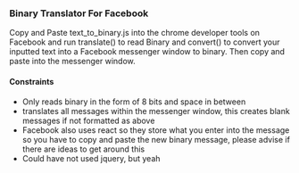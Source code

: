 ### Binary Translator For Facebook
Copy and Paste text_to_binary.js into the chrome developer tools on Facebook and run translate() to read Binary and convert() to convert your inputted text into a Facebook messenger window to binary. Then copy and paste into the messenger window.

#### Constraints
- Only reads binary in the form of 8 bits and space in between
- translates all messages within the messenger window, this creates blank messages if not formatted as above
- Facebook also uses react so they store what you enter into the message so you have to copy and paste the new binary message, please advise if there are ideas to get around this
- Could have not used jquery, but yeah
